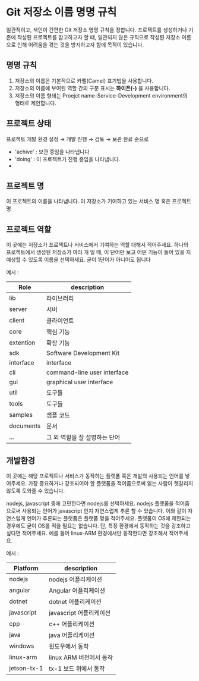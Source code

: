 # Git 저장소 이름 명명 규칙

일관적이고, 색인이 간편한 Git 저장소 명명 규칙을 정합니다. 프로젝트를 생성하거나 기존에 작성된 프로젝트를 참고하고자 할 떄, 일관되지 않은 규칙으로 작성된 저장소 이름으로 인해 어려움을 겪는 것을 방지하고자 함에 목적이 있습니다.

## 명명 규칙

1. 저장소의 이름은 기본적으로 카멜(Camel) 표기법을 사용합니다.
2. 저장소의 이름에 부여된 역할 간의 구분 표시는 **하이픈(-)** 을 사용합니다.
3. 저장소의 이름 형태는 Proejct name-Service-Development environment의 형태로 제안합니다.

## 프로젝트 상태

프로젝트 개발 환경 설정 → 개발 진행 → 검토 → 보관 완료 순으로 

- 'achive' : 보관 중임을 나타냅니다
- 'doing' : 이 프로젝트가 진행 중임을 나타냅니다.
- 

## 프로젝트 명

이 프로젝트의 이름을 나타냅니다. 이 저장소가 기여하고 있는 서비스 명 혹은 프로젝트 명

## 프로젝트 역할

이 곳에는 저장소가 프로젝트나 서비스에서 기여하는 역할 대해서 적어주세요. 하나의 프로젝트에서 생성된 저장소가 여러 개 일 때, 이 단어만 보고 어떤 기능이 들어 있을 지 예상할 수 있도록 이름을 선택하세요. 굳이 1단어가 아니어도 됩니다

예시 :

| Role | description   |
| --- | --- |
| lib | 라이브러리 |
| server | 서버 |
| client | 클라이언트 |
| core | 핵심 기능 |
| extention | 확장 기능 |
| sdk | Software Development Kit |
| interface | interface |
| cli | command-line user interface |
| gui | graphical user interface |
| util | 도구들 |
| tools | 도구들 |
| samples | 샘플 코드 |
| documents | 문서 |
| ...|그 외 역할을 잘 설명하는 단어|

## 개발환경

이 곳에는 해당 프로젝트나 서비스가 동작하는 플랫폼 혹은 개발의 사용되는 언어를 넣어주세요. 가장 중요하거나 강조되어야 할 플랫폼을 적어줌으로써 읽는 사람이 헷갈리지 않도록 도와줄 수 있습니다.

nodejs, javascript 중에 고민한다면 nodejs를 선택하세요. nodejs 플랫폼을 적어줌으로써 사용되는 언어가 javascript 인지 자연스럽게 추론 할 수 있습니다. 이와 같이 자연스럽게 언어가 추론되는 플랫폼은 플랫폼 명을 적어주세요. 플랫폼이 OS에 제한되는 경우에도 굳이 OS를 적을 필요는 없습니다. 단, 특정 환경에서 동작하는 것을 강조하고 싶다면 적어주세요. 예를 들어 linux-ARM 환경에서만 동작한다면 강조해서 적어주세요. 

예시 :

| Platform | description   |
| --- | --- |
| nodejs | nodejs 어플리케이션 |
| angular | Angular 어플리케이션 |
| dotnet | dotnet 어플리케이션 |
| javascript | javascript 어플리케이션 |
| cpp | c++ 어플리케이션 |
| java | java 어플리케이션 |
| windows | 윈도우에서 동작 |
| linux-arm | linux ARM 버전에서 동작 |
| jetson-tx-1 | tx-1 보드 위에서 동작 |
